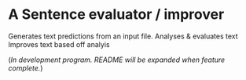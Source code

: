 # A Sentence evaluator / improver 
Generates text predictions from an input file.
Analyses & evaluates text
Improves text based off analyis

(*In development program. README will be expanded when feature complete.*)

